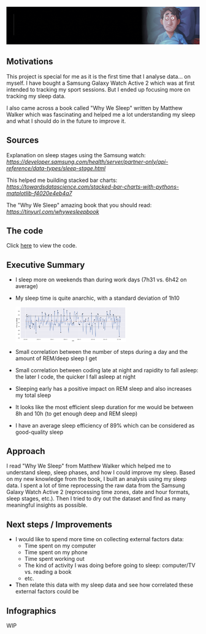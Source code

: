 ![Header](https://github.com/SalimAmarti/Sleep_Analysis/blob/master/Project%20%236.gif)

Motivations
-------

This project is special for me as it is the first time that I analyse data... on myself. I have bought a Samsung Galaxy Watch Active 2 which was at first intended to tracking my sport sessions. But I ended up focusing more on tracking my sleep data.

I also came across a book called "Why We Sleep" written by Matthew Walker which was fascinating and helped me a lot understanding my sleep and what I should do in the future to improve it.

Sources
-------

Explanation on sleep stages using the Samsung watch: *https://developer.samsung.com/health/server/partner-only/api-reference/data-types/sleep-stage.html*

This helped me building stacked bar charts: *https://towardsdatascience.com/stacked-bar-charts-with-pythons-matplotlib-f4020e4eb4a7*

The "Why We Sleep" amazing book that you should read: *https://tinyurl.com/whywesleepbook*


The code
-------

Click [here](https://github.com/SalimAmarti/Sleep_Analysis/blob/master/Sleep%20analysis.ipynb) to view the code.

Executive Summary
-------

- I sleep more on weekends than during work days (7h31 vs. 6h42 on average)
- My sleep time is quite anarchic, with a standard deviation of 1h10

  <img src="minutes_asleep_graph.png" width="60%">

- Small correlation between the number of steps during a day and the amount of REM/deep sleep I get
- Small correlation between coding late at night and rapidity to fall asleep: the later I code, the quicker I fall asleep at night
- Sleeping early has a positive impact on REM sleep and also increases my total sleep
- It looks like the most efficient sleep duration for me would be between 8h and 10h (to get enough deep and REM sleep)
- I have an average sleep efficiency of 89% which can be considered as good-quality sleep

Approach
-------

I read "Why We Sleep" from Matthew Walker which helped me to understand sleep, sleep phases, and how I could improve my sleep. 
Based on my new knowledge from the book, I built an analysis using my sleep data. I spent a lot of time reprocessing the raw data from the Samsung Galaxy Watch Active 2 (reprocessing time zones, date and hour formats, sleep stages, etc.). Then I tried to dry out the dataset and find as many meaningful insights as possible.


Next steps / Improvements
-------

- I would like to spend more time on collecting external factors data:
  - Time spent on my computer
  - Time spent on my phone
  - Time spent working out
  - The kind of activity I was doing before going to sleep: computer/TV vs. reading a book
  - etc.
- Then relate this data with my sleep data and see how correlated these external factors could be


Infographics
-------

WIP
